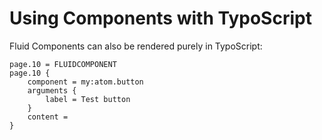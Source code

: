 # Using Components with TypoScript

Fluid Components can also be rendered purely in TypoScript:

```
page.10 = FLUIDCOMPONENT
page.10 {
    component = my:atom.button
    arguments {
        label = Test button
    }
    content =
}
```
